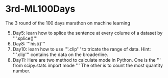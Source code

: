 # 3rd-ML100Days
The 3 round of the 100 days marathon on machine learning

5. Day5: learn how to splice the sentence at every colume of a dataset by '''.splice()'''
8. Day8: '''hist()'''
10. Day10: learn how to use '''.clip''' to tricate the range of data. Hint: '''.clip''' contains the data on the broaderline.
11. Day11: Here are two method to calculate mode in Python. One is the 
'''
from scipy.stats import mode
'''
The other is to count the most quantity number.